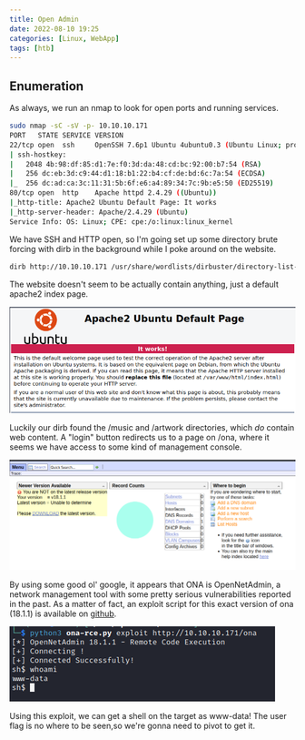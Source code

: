 ```yaml
---
title: Open Admin
date: 2022-08-10 19:25
categories: [Linux, WebApp]
tags: [htb]
--- 
```


## Enumeration

As always, we run an nmap to look for open ports and running services.

```bash
sudo nmap -sC -sV -p- 10.10.10.171 
PORT   STATE SERVICE VERSION
22/tcp open  ssh     OpenSSH 7.6p1 Ubuntu 4ubuntu0.3 (Ubuntu Linux; protocol 2.0)
| ssh-hostkey: 
|   2048 4b:98:df:85:d1:7e:f0:3d:da:48:cd:bc:92:00:b7:54 (RSA)
|   256 dc:eb:3d:c9:44:d1:18:b1:22:b4:cf:de:bd:6c:7a:54 (ECDSA)
|_  256 dc:ad:ca:3c:11:31:5b:6f:e6:a4:89:34:7c:9b:e5:50 (ED25519)
80/tcp open  http    Apache httpd 2.4.29 ((Ubuntu))
|_http-title: Apache2 Ubuntu Default Page: It works
|_http-server-header: Apache/2.4.29 (Ubuntu)
Service Info: OS: Linux; CPE: cpe:/o:linux:linux_kernel
```

We have SSH and HTTP open, so I'm going set up some directory brute forcing with dirb in the background while I poke around on the website.

```bash
dirb http://10.10.10.171 /usr/share/wordlists/dirbuster/directory-list-2.3-small.txt
```

The website doesn't seem to be actually contain anything, just a default apache2 index page.

![it works](/assets/img/itworks.png)

Luckily our dirb found the /music and /artwork directories, which  *do* contain web content. A "login" button redirects us to a page on /ona, where it seems we have access to some kind of management console.

![ona](/assets/img/onaconsole.png)

By using some good ol' google, it appears that ONA is OpenNetAdmin, a network management tool with some pretty serious vulnerabilities reported in the past. As a matter of fact, an exploit script for this exact version of ona (18.1.1) is available on [github](https://github.com/amriunix/ona-rce).

![shell](/assets/img/shell.png)

Using this exploit, we can get a shell on the target as www-data! The user flag is no where to be seen,so we're gonna need to pivot to get it.